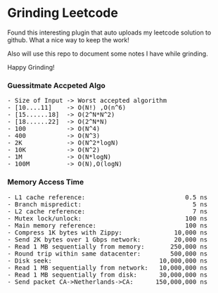 # Grinding Leetcode

Found this interesting plugin that auto uploads my leetcode solution to github. What a nice way to keep the work!

Also will use this repo to document some notes I have while grinding.

Happy Grinding!

### Guessitmate Accpeted Algo
<pre>
- Size of Input -> Worst accepted algorithm
- [10....11]    -> O(N!) ,O(n^6)
- [15......18]  -> O(2^N*N^2)
- [18......22]  -> O(2^N*N)
- 100           -> O(N^4)
- 400           -> O(N^3)
- 2K            -> O(N^2*logN)
- 10K           -> O(N^2)
- 1M            -> O(N*logN)
- 100M          -> O(N),O(logN)
</pre>

### Memory Access Time
<pre>
- L1 cache reference:                           0.5 ns
- Branch mispredict:                              5 ns 
- L2 cache reference:                             7 ns 
- Mutex lock/unlock:                            100 ns 
- Main memory reference:                        100 ns  
- Compress 1K bytes with Zippy:              10,000 ns 
- Send 2K bytes over 1 Gbps network:         20,000 ns 
- Read 1 MB sequentially from memory:       250,000 ns 
- Round trip within same datacenter:        500,000 ns 
- Disk seek:                             10,000,000 ns 
- Read 1 MB sequentially from network:   10,000,000 ns  
- Read 1 MB sequentially from disk:      30,000,000 ns 
- Send packet CA->Netherlands->CA:      150,000,000 ns
</pre>

